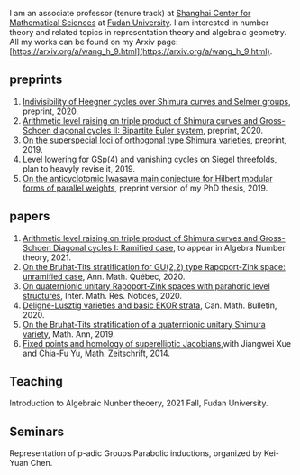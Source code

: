 I am an associate professor (tenure track) at [Shanghai Center for Mathematical Sciences](http://www.scms.fudan.edu.cn/Data/View/1541.html) at [Fudan University](https://www.fudan.edu.cn/en/). I am interested in number theory and related topics in representation theory and algebraic geometry. All my works can be found on my Arxiv page:  [https://arxiv.org/a/wang_h_9.html](https://arxiv.org/a/wang_h_9.html).

## preprints
1. [Indivisibility of Heegner cycles over Shimura curves and Selmer groups](https://arxiv.org/pdf/2006.11640.pdf), preprint, 2020.
2. [Arithmetic level raising on triple product of Shimura curves and Gross-Schoen diagonal cycles II: Bipartite Euler system](https://arxiv.org/pdf/2004.14916.pdf), preprint, 2020.
3. [On the superspecial loci of orthogonal type Shimura varieties](https://arxiv.org/pdf/1911.12283.pdf), preprint, 2019.
4. Level lowering for GSp(4) and vanishing cycles on Siegel threefolds, plan to heavyly revise it, 2019.
5. [On the anticyclotomic Iwasawa main conjecture for Hilbert modular forms of parallel weights](https://arxiv.org/pdf/1909.12374.pdf), preprint version of my PhD thesis, 2019.

## papers
1. [Arithmetic level raising on triple product of Shimura curves and Gross-Schoen Diagonal cycles I: Ramified case](https://arxiv.org/pdf/2004.00555.pdf), to appear in Algebra Number theory, 2021.
2. [On the Bruhat-Tits stratification for GU(2,2) type Rapoport-Zink space: unramified case](https://link.springer.com/article/10.1007/s40316-019-00130-5), Ann. Math. Québec, 2020.
3. [On quaternionic unitary Rapoport-Zink spaces with parahoric level structures](https://academic.oup.com/imrn/advance-article/doi/10.1093/imrn/rnaa232/5900939?searchresult=1), Inter. Math. Res. Notices, 2020.
4. [Deligne-Lusztig varieties and basic EKOR strata](https://www.cambridge.org/core/journals/canadian-mathematical-bulletin/article/delignelusztig-varieties-and-basic-ekor-strata/ECFA05927B3BC4493CE644EA962985D0), Can. Math. Bulletin, 2020.
5. [On the Bruhat-Tits stratification of a quaternionic unitary Shimura variety](https://link.springer.com/article/10.1007/s00208-019-01938-w), Math. Ann, 2019.
6. [Fixed points and homology of superelliptic Jacobians](https://link.springer.com/article/10.1007%2Fs00209-014-1311-9),with Jiangwei Xue and Chia-Fu Yu, Math. Zeitschrift, 2014.

## Teaching
Introduction to Algebraic Nunber theoery, 2021 Fall, Fudan University.

## Seminars
Representation of p-adic Groups:Parabolic inductions, organized by Kei-Yuan Chen.

